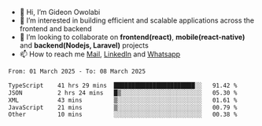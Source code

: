 - 👋 Hi, I’m Gideon Owolabi
- 👀 I’m interested in building efficient and scalable applications across the frontend and backend
- 💞️ I’m looking to collaborate on <b>frontend(react)</b>, <b>mobile(react-native)</b> and <b>backend(Nodejs, Laravel)</b> projects
- 📫 How to reach me <a href="mailto:gideoniyin2021@gmail.com">Mail</a>, <a href="https://www.linkedin.com/in/gideon-owolabi-9b667a232/">LinkedIn</a> and <a href="https://wa.me/2348055377085">Whatsapp</a>

<!---
gude1/gude1 is a ✨ special ✨ repository because its `README.md` (this file) appears on your GitHub profile.
You can click the Preview link to take a look at your changes.
--->

<!--START_SECTION:waka-->

```txt
From: 01 March 2025 - To: 08 March 2025

TypeScript    41 hrs 29 mins  ███████████████████████░░   91.42 %
JSON          2 hrs 24 mins   █▒░░░░░░░░░░░░░░░░░░░░░░░   05.30 %
XML           43 mins         ▒░░░░░░░░░░░░░░░░░░░░░░░░   01.61 %
JavaScript    21 mins         ▒░░░░░░░░░░░░░░░░░░░░░░░░   00.79 %
Other         10 mins         ░░░░░░░░░░░░░░░░░░░░░░░░░   00.38 %
```

<!--END_SECTION:waka-->
